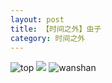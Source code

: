 ```yaml
---
layout: post
title: 【时间之外】虫子
category: 时间之外
---
```

![top](http://rh8cub8wq.hd-bkt.clouddn.com/img/top-220325-2.png)
![](http://rh8dao9dj.hd-bkt.clouddn.com/img/inspire-220530-1.jpg)
![wanshan](http://rh8cub8wq.hd-bkt.clouddn.com/img/wanshan.png)
  




